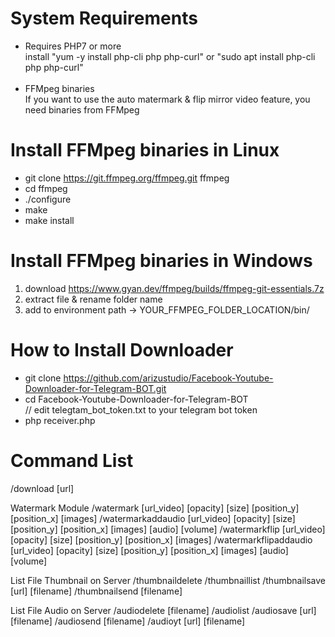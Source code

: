 # System Requirements
- Requires PHP7 or more<br/>
install "yum -y install php-cli php php-curl" or "sudo apt install php-cli php php-curl"<br/><br/>
- FFMpeg binaries<br/>
If you want to use the auto matermark & flip mirror video feature, you need binaries from FFMpeg

# Install FFMpeg binaries in Linux
- git clone https://git.ffmpeg.org/ffmpeg.git ffmpeg
- cd ffmpeg
- ./configure
- make
- make install

# Install FFMpeg binaries in Windows
1. download https://www.gyan.dev/ffmpeg/builds/ffmpeg-git-essentials.7z
2. extract file & rename folder name
3. add to environment path -> YOUR_FFMPEG_FOLDER_LOCATION/bin/

# How to Install Downloader
- git clone https://github.com/arizustudio/Facebook-Youtube-Downloader-for-Telegram-BOT.git<br/>
- cd Facebook-Youtube-Downloader-for-Telegram-BOT<br/>
// edit telegtam_bot_token.txt to your telegram bot token
- php receiver.php<br/>

# Command List
/download [url]

Watermark Module
/watermark [url_video] [opacity] [size] [position_y] [position_x] [images]
/watermarkaddaudio [url_video] [opacity] [size] [position_y] [position_x] [images] [audio] [volume]
/watermarkflip [url_video] [opacity] [size] [position_y] [position_x] [images]
/watermarkflipaddaudio [url_video] [opacity] [size] [position_y] [position_x] [images] [audio] [volume]

List File Thumbnail on Server
/thumbnaildelete
/thumbnaillist
/thumbnailsave [url] [filename]
/thumbnailsend [filename]

List File Audio on Server
/audiodelete [filename]
/audiolist
/audiosave [url] [filename]
/audiosend [filename]
/audioyt [url] [filename]
